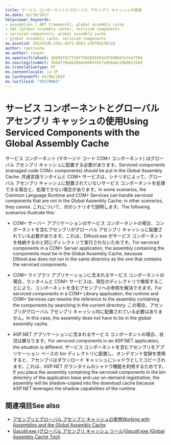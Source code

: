 ```yaml
---
title: サービス コンポーネントとグローバル アセンブリ キャッシュの使用
ms.date: 03/30/2017
helpviewer_keywords:
- assemblies [.NET Framework], global assembly cache
- GAC (global assembly cache), serviced components
- serviced components, global assembly cache
- global assembly cache, serviced components
ms.assetid: 3423e5d9-234c-4571-8161-e35f6d130128
author: rpetrusha
ms.author: ronpet
ms.openlocfilehash: 4bb09f827726f759383598d18fb80657a7e2ff04
ms.sourcegitcommit: 5b6d778ebb269ee6684fb57ad69a8c28b06235b9
ms.translationtype: HT
ms.contentlocale: ja-JP
ms.lasthandoff: 04/08/2019
ms.locfileid: "59179063"
---
```

# <a name="using-serviced-components-with-the-global-assembly-cache"></a><span data-ttu-id="389cb-102">サービス コンポーネントとグローバル アセンブリ キャッシュの使用</span><span class="sxs-lookup"><span data-stu-id="389cb-102">Using Serviced Components with the Global Assembly Cache</span></span>
<span data-ttu-id="389cb-103">サービス コンポーネント (マネージド コード COM+ コンポーネント) はグローバル アセンブリ キャッシュに配置する必要があります。</span><span class="sxs-lookup"><span data-stu-id="389cb-103">Serviced components (managed code COM+ components) should be put in the Global Assembly Cache.</span></span> <span data-ttu-id="389cb-104">共通言語ランタイムと COM+ サービスは、シナリオによって、グローバル アセンブリ キャッシュに配置されていないサービス コンポーネントを処理できる場合と、処理できない場合があります。</span><span class="sxs-lookup"><span data-stu-id="389cb-104">In some scenarios, the Common Language Runtime and COM+ Services can handle serviced components that are not in the Global Assembly Cache; in other scenarios, they cannot.</span></span> <span data-ttu-id="389cb-105">これについて、次のシナリオで説明します。</span><span class="sxs-lookup"><span data-stu-id="389cb-105">The following scenarios illustrate this:</span></span>  
  
-   <span data-ttu-id="389cb-106">COM+ サーバー アプリケーションのサービス コンポーネントの場合、コンポーネントを含むアセンブリがグローバル アセンブリ キャッシュに配置されている必要があります。これは、Dllhost.exe がサービス コンポーネントを格納するのと同じディレクトリで実行されないためです。</span><span class="sxs-lookup"><span data-stu-id="389cb-106">For serviced components in a COM+ Server application, the assembly containing the components must be in the Global Assembly Cache, because Dllhost.exe does not run in the same directory as the one that contains the serviced components.</span></span>  
  
-   <span data-ttu-id="389cb-107">COM+ ライブラリ アプリケーションに含まれるサービス コンポーネントの場合、ランタイムと COM+ サービスは、現在のディレクトリで検索することにより、コンポーネントを含むアセンブリへの参照を解決できます。</span><span class="sxs-lookup"><span data-stu-id="389cb-107">For serviced components in a COM+ Library application, the runtime and COM+ Services can resolve the reference to the assembly containing the components by searching in the current directory.</span></span> <span data-ttu-id="389cb-108">この場合、アセンブリがグローバル アセンブリ キャッシュ内に配置されている必要はありません。</span><span class="sxs-lookup"><span data-stu-id="389cb-108">In this case, the assembly does not have to be in the global assembly cache.</span></span>  
  
-   <span data-ttu-id="389cb-109">ASP.NET アプリケーションに含まれるサービス コンポーネントの場合、状況は異なります。</span><span class="sxs-lookup"><span data-stu-id="389cb-109">For serviced components in an ASP.NET application, the situation is different.</span></span> <span data-ttu-id="389cb-110">サービス コンポーネントを含むアセンブリをアプリケーション ベースの bin ディレクトリに配置し、オンデマンド登録を使用すると、アセンブリはダウンロード キャッシュにシャドウとしてコピーされます。これは、ASP.NET がランタイムのシャドウ機能を利用するためです。</span><span class="sxs-lookup"><span data-stu-id="389cb-110">If you place the assembly containing the serviced components in the bin directory of the application base and use on-demand registration, the assembly will be shadow-copied into the download cache because ASP.NET leverages the shadow capabilities of the runtime.</span></span>  
  
## <a name="see-also"></a><span data-ttu-id="389cb-111">関連項目</span><span class="sxs-lookup"><span data-stu-id="389cb-111">See also</span></span>

- [<span data-ttu-id="389cb-112">アセンブリとグローバル アセンブリ キャッシュの使用</span><span class="sxs-lookup"><span data-stu-id="389cb-112">Working with Assemblies and the Global Assembly Cache</span></span>](../../../docs/framework/app-domains/working-with-assemblies-and-the-gac.md)
- [<span data-ttu-id="389cb-113">Gacutil.exe (グローバル アセンブリ キャッシュ ツール)</span><span class="sxs-lookup"><span data-stu-id="389cb-113">Gacutil.exe (Global Assembly Cache Tool)</span></span>](../../../docs/framework/tools/gacutil-exe-gac-tool.md)
